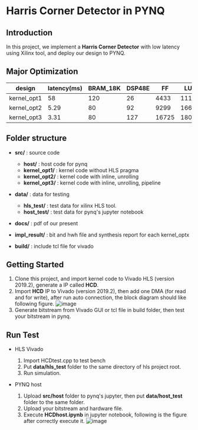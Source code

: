 # Harris Corner Detector in PYNQ

## Introduction
In this project, we implement a **Harris Corner Detector** with low latency using Xilinx tool, and deploy our design to PYNQ.

## Major Optimization


| design   | latency(ms) | BRAM_18K | DSP48E | FF | LUT|
| -------- | -------- | -------- |  -------- | -------- | ----|
| kernel_opt1 | 58   | 120 | 26 | 4433 | 11199 |
| kernel_opt2 | 5.29 | 80  | 92 | 9299 | 16640 |
| kernel_opt3 | 3.31 | 80  | 127| 16725 | 18057 |


## Folder structure
* **src/** : source code
    * **host/** : host code for pynq
    * **kernel_opt1/** : kernel code without HLS pragma
    * **kernel_opt2/** : kernel code with inline, unrolling
    * **kernel_opt3/** : kernel code with inline, unrolling, pipeline

* **data/** : data for testing
    * **hls_test/** : test data for xilinx HLS tool.
    * **host_test/** : test data for pynq's jupyter notebook

* **docs/** :  pdf of our present

* **impl_result/** :  bit and hwh file and synthesis report for each kernel_optx

* **build/** : include tcl file for vivado

## Getting Started
1. Clone this project, and import kernel code to Vivado HLS (version 2019.2), generate a IP called **HCD**.
2. Import **HCD** IP to Vivado (version 2019.2), then add one DMA (for read and for write), after run auto connection, the block diagram should like following figure. 
    ![image](https://github.com/yqchenee/ACA_21S_final/blob/master/docs/block_diagram.png)
3. Generate bitstream from Vivado GUI or tcl file in build folder, then test your bitstream in pynq.

## Run Test
* HLS Vivado
    1. Import HCDtest.cpp to test bench
    2. Put **data/hls_test** folder to the same directory of hls project root.
    3. Run simulation.
    
* PYNQ host
    1. Upload **src/host** folder to pynq's jupyter, then put **data/host_test** folder to the same folder.
    2. Upload your bitstream and hardware file.
    3. Execute **HCDhost.ipynb** in jupyter notebook, following is the figure after correctly execute it.
        ![image](https://github.com/yqchenee/ACA_21S_final/blob/master/docs/host_test_result.png)
